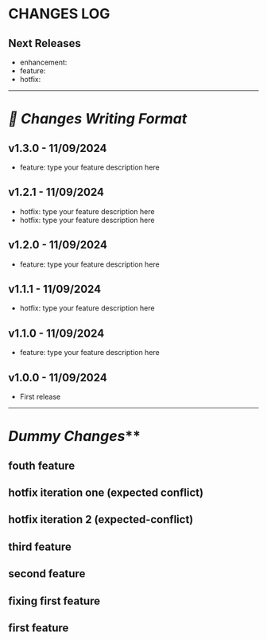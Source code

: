 # CHANGES LOG

## Next Releases
- enhancement: 
- feature:
- hotfix: 
---
# **_📝 Changes Writing Format_**
## v1.3.0 - 11/09/2024
- feature: type your feature description here
## v1.2.1 - 11/09/2024
- hotfix: type your feature description here
- hotfix: type your feature description here
## v1.2.0 - 11/09/2024
- feature: type your feature description here
## v1.1.1 - 11/09/2024
- hotfix: type your feature description here
## v1.1.0 - 11/09/2024
- feature: type your feature description here
## v1.0.0 - 11/09/2024
- First release
---
# _Dummy Changes_**
## fouth feature
## hotfix iteration one (expected conflict)
## hotfix iteration 2 (expected-conflict)
## third feature
## second feature
## fixing first feature
## first feature